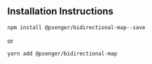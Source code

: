 ## Installation Instructions

```bash
npm install @psenger/bidirectional-map--save
```

or

```bash
yarn add @psenger/bidirectional-map
```
